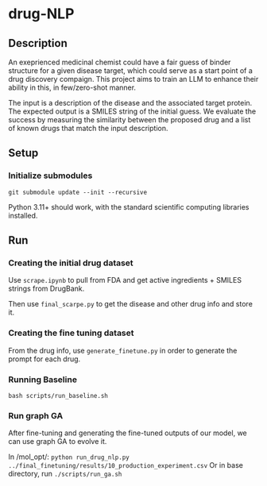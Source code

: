 # drug-NLP

## Description

An exeprienced medicinal chemist could have a fair guess of binder structure for a given disease target, which could serve as a start point of a drug discovery compaign. This project aims to train an LLM to enhance their ability in this, in few/zero-shot manner.

The input is a description of the disease and the associated target protein. The expected output is a SMILES string of the initial guess.
We evaluate the success by measuring the similarity between the proposed drug and a list of known drugs that match the input description.

## Setup

### Initialize submodules
`git submodule update --init --recursive`

Python 3.11+ should work, with the standard scientific computing libraries installed. 


## Run

### Creating the initial drug dataset

Use `scrape.ipynb` to pull from FDA and get active ingredients + SMILES strings from DrugBank.

Then use `final_scarpe.py` to get the disease and other drug info and store it.

### Creating the fine tuning dataset

From the drug info, use `generate_finetune.py` in order to generate the prompt for each drug. 

### Running Baseline

`bash scripts/run_baseline.sh`

### Run graph GA
After fine-tuning and generating the fine-tuned outputs of our model, we can use graph GA to evolve it.

In /mol_opt/: `python run_drug_nlp.py ../final_finetuning/results/10_production_experiment.csv`
Or in base directory, run `./scripts/run_ga.sh`
